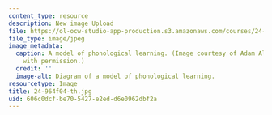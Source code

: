 ```yaml
---
content_type: resource
description: New image Upload
file: https://ol-ocw-studio-app-production.s3.amazonaws.com/courses/24-964-topics-in-phonology-fall-2004/606c0dcfbe705427e2edd6e0962dbf2a_24-964f04-th.jpg
file_type: image/jpeg
image_metadata:
  caption: A model of phonological learning. (Image courtesy of Adam Albright. Used
    with permission.)
  credit: ''
  image-alt: Diagram of a model of phonological learning.
resourcetype: Image
title: 24-964f04-th.jpg
uid: 606c0dcf-be70-5427-e2ed-d6e0962dbf2a
---
```

